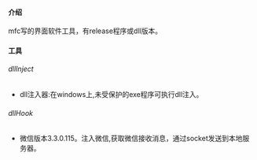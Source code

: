 #### 介绍
mfc写的界面软件工具，有release程序或dll版本。

#### 工具
###### dllInject
- dll注入器:在windows上,未受保护的exe程序可执行dll注入。
###### dllHook 
- 微信版本3.3.0.115。注入微信,获取微信接收消息，通过socket发送到本地服务器。

